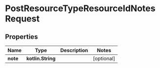 
# PostResourceTypeResourceIdNotesRequest

## Properties
| Name | Type | Description | Notes |
| ------------ | ------------- | ------------- | ------------- |
| **note** | **kotlin.String** |  |  [optional] |



